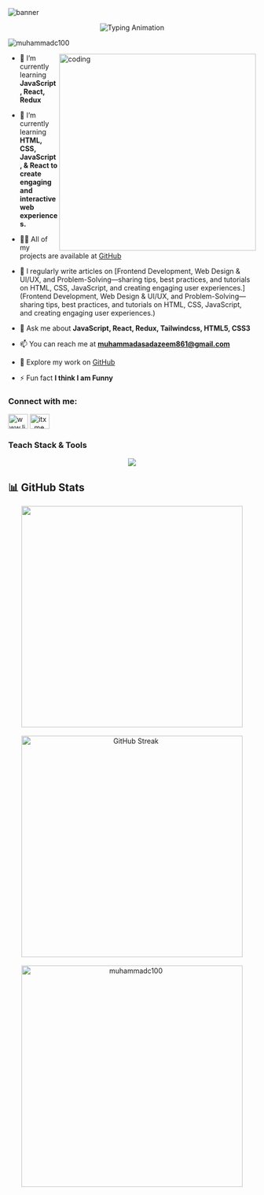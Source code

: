 <img align="Center" alt="banner"  src="https://maruf001-mt.github.io/Premium-Delivery/web.gif">
<p align="center">
  <img src="https://readme-typing-svg.herokuapp.com?font=Fira+Code&size=30&pause=1000&color=58A6FF&center=true&vCenter=true&width=800&lines=Hi+There!+I'm+Muhammad+Asad;Passionate+Web+Developer;Learning+Advanced+Web+Development;Open+Source+Contributor+🚀" alt="Typing Animation">
</p>
<p align="left"> <img src="https://komarev.com/ghpvc/?username=muhammadc100&label=Profile%20views&color=0e75b6&style=flat" alt="muhammadc100" /> </p>
<img align="right" alt="coding" width=400 src="https://geeky01adarsh.netlify.app/assets/profile1-d123abc2.gif">

- 🔭 I’m currently learning **JavaScript, React, Redux**

- 🌱 I’m currently learning **HTML, CSS, JavaScript, & React to create engaging and interactive web experiences.**

- 👨‍💻 All of my projects are available at [GitHub](GitHub)

- 📝 I regularly write articles on [Frontend Development, Web Design & UI/UX, and Problem-Solving—sharing tips, best practices, and tutorials on HTML, CSS, JavaScript, and creating engaging user experiences.](Frontend Development, Web Design & UI/UX, and Problem-Solving—sharing tips, best practices, and tutorials on HTML, CSS, JavaScript, and creating engaging user experiences.)

- 💬 Ask me about **JavaScript, React, Redux, Tailwindcss, HTML5, CSS3**

- 📫 You can reach me at **muhammadasadazeem861@gmail.com**

- 📄 Explore my work on [GitHub](GitHub)

- ⚡ Fun fact **I think I am Funny**

<h3 align="left">Connect with me:</h3>
<p align="left">
<a href="https://linkedin.com/in/www.linkedin.com/in/muhammad-asad-8b24682a1" target="blank"><img align="center" src="https://raw.githubusercontent.com/rahuldkjain/github-profile-readme-generator/master/src/images/icons/Social/linked-in-alt.svg" alt="www.linkedin.com/in/muhammad-asad-8b24682a1" height="30" width="40" /></a>
<a href="https://instagram.com/itx_me._.asad" target="blank"><img align="center" src="https://raw.githubusercontent.com/rahuldkjain/github-profile-readme-generator/master/src/images/icons/Social/instagram.svg" alt="itx_me._.asad" height="30" width="40" /></a>
</p>

<h3 align="left">Teach Stack & Tools</h3> 
<p align="center">
  <img src="https://skillicons.dev/icons?i=html,css,js,react,tailwindcss,git,redux,vite,github,vscode" />
</p>

## 📊 GitHub Stats  
<p align="center">
  <img align="center" src="https://github-readme-stats.vercel.app/api/top-langs?username=Muhammadc100&show_icons=true&theme=radical&layout=compact" width="450px" /> <br><br>
  <img align="center" src="https://nirzak-streak-stats.vercel.app/?user=Muhammadc100&theme=radical" alt="GitHub Streak" width="450px"/> <br><br>
  <img align="center" src="https://github-readme-stats.vercel.app/api?username=Muhammadc100&show_icons=true&theme=radical" alt="muhammadc100" width="450px" />
</p>
